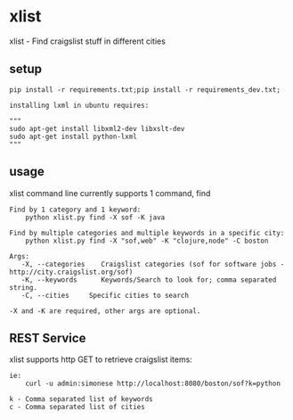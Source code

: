 # xlist
xlist - Find craigslist stuff in different cities
## setup
	pip install -r requirements.txt;pip install -r requirements_dev.txt;

	installing lxml in ubuntu requires:

	"""
	sudo apt-get install libxml2-dev libxslt-dev
	sudo apt-get install python-lxml
	"""
## usage
xlist command line currently supports 1 command, find

	Find by 1 category and 1 keyword:
	    python xlist.py find -X sof -K java

	Find by multiple categories and multiple keywords in a specific city:	
	    python xlist.py find -X "sof,web" -K "clojure,node" -C boston

	Args:
	   -X, --categories    Craigslist categories (sof for software jobs - http://city.craigslist.org/sof)
	   -K, --keywords      Keywords/Search to look for; comma separated string.
	   -C, --cities	    Specific cities to search

	-X and -K are required, other args are optional.
## REST Service
xlist supports http GET to retrieve craigslist items:

	ie:
    	curl -u admin:simonese http://localhost:8080/boston/sof?k=python

    k - Comma separated list of keywords
    c - Comma separated list of cities
